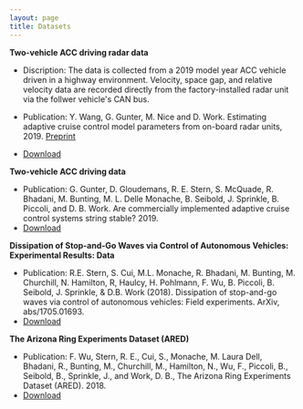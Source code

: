 ```yaml
---
layout: page
title: Datasets
---
```

<strong>Two-vehicle ACC driving radar data</strong>
- Discription: The data is collected from a 2019 model year ACC vehicle driven in a highway environment. Velocity, space gap, and relative velocity data are recorded directly from the factory-installed radar unit via the follwer vehicle's CAN bus. 
- Publication: Y. Wang, G. Gunter, M. Nice and D. Work. Estimating adaptive cruise control model parameters from on-board radar units, 2019. <a href="https://arxiv.org/abs/1911.06454">Preprint</a>
- <a href="https://vanderbilt.box.com/s/76m0vmlpzoj2059p047yt0jkx3mtyxdp">Download</a>

    <!-- &lt;p&gt;insert code here&lt;/p&gt; -->

<strong>Two-vehicle ACC driving data</strong>
- Publication: G. Gunter, D. Gloudemans, R. E. Stern, S. McQuade, R. Bhadani, M. Bunting, M. L. Delle Monache, B. Seibold, J. Sprinkle, B. Piccoli, and D. B. Work. Are commercially implemented adaptive cruise control systems string stable? 2019.
- <a href="https://vanderbilt.app.box.com/v/accData">Download</a>


<strong>Dissipation of Stop-and-Go Waves via Control of Autonomous Vehicles: Experimental Results: Data</strong>
- Publication:  R.E. Stern, S. Cui, M.L. Monache, R. Bhadani, M. Bunting, M. Churchill, N. Hamilton, R, Haulcy, H. Pohlmann, F. Wu, B. Piccoli, B. Seibold, J. Sprinkle, & D.B. Work (2018). Dissipation of stop-and-go waves via control of autonomous vehicles: Field experiments. ArXiv, abs/1705.01693.
- <a href="https://doi.org/10.15695/vudata.cee.1">Download</a>


<strong>The Arizona Ring Experiments Dataset (ARED)</strong>
- Publication: F. Wu, Stern, R. E., Cui, S., Monache, M. Laura Dell, Bhadani, R., Bunting, M., Churchill, M., Hamilton, N., Wu, F., Piccoli, B., Seibold, B., Sprinkle, J., and Work, D. B., The Arizona Ring Experiments Dataset (ARED). 2018.
- <a href="https://doi.org/10.15695/vudata.cee.2">Download</a>
